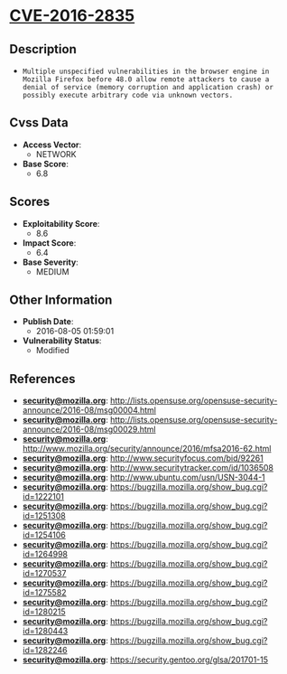 
# [CVE-2016-2835](http://lists.opensuse.org/opensuse-security-announce/2016-08/msg00004.html)

## Description

- `Multiple unspecified vulnerabilities in the browser engine in Mozilla Firefox before 48.0 allow remote attackers to cause a denial of service (memory corruption and application crash) or possibly execute arbitrary code via unknown vectors.`

## Cvss Data

- **Access Vector**:
  - NETWORK
- **Base Score**:
  - 6.8

## Scores

- **Exploitability Score**:
  - 8.6
- **Impact Score**:
  - 6.4
- **Base Severity**:
  - MEDIUM

## Other Information

- **Publish Date**:
  - 2016-08-05 01:59:01
- **Vulnerability Status**:
  - Modified

## References

- **security@mozilla.org**: http://lists.opensuse.org/opensuse-security-announce/2016-08/msg00004.html
- **security@mozilla.org**: http://lists.opensuse.org/opensuse-security-announce/2016-08/msg00029.html
- **security@mozilla.org**: http://www.mozilla.org/security/announce/2016/mfsa2016-62.html
- **security@mozilla.org**: http://www.securityfocus.com/bid/92261
- **security@mozilla.org**: http://www.securitytracker.com/id/1036508
- **security@mozilla.org**: http://www.ubuntu.com/usn/USN-3044-1
- **security@mozilla.org**: https://bugzilla.mozilla.org/show_bug.cgi?id=1222101
- **security@mozilla.org**: https://bugzilla.mozilla.org/show_bug.cgi?id=1251308
- **security@mozilla.org**: https://bugzilla.mozilla.org/show_bug.cgi?id=1254106
- **security@mozilla.org**: https://bugzilla.mozilla.org/show_bug.cgi?id=1264998
- **security@mozilla.org**: https://bugzilla.mozilla.org/show_bug.cgi?id=1270537
- **security@mozilla.org**: https://bugzilla.mozilla.org/show_bug.cgi?id=1275582
- **security@mozilla.org**: https://bugzilla.mozilla.org/show_bug.cgi?id=1280215
- **security@mozilla.org**: https://bugzilla.mozilla.org/show_bug.cgi?id=1280443
- **security@mozilla.org**: https://bugzilla.mozilla.org/show_bug.cgi?id=1282246
- **security@mozilla.org**: https://security.gentoo.org/glsa/201701-15
